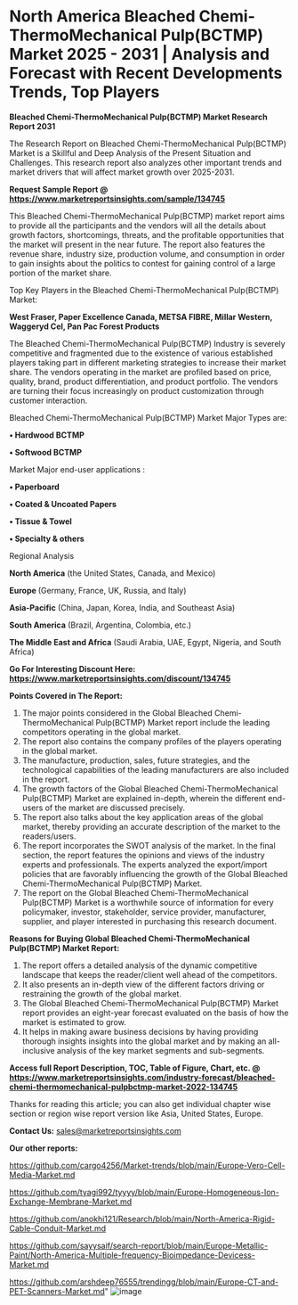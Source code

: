 # North America Bleached Chemi-ThermoMechanical Pulp(BCTMP) Market 2025 - 2031 | Analysis and Forecast with Recent Developments Trends, Top Players

<strong>Bleached Chemi-ThermoMechanical Pulp(BCTMP) Market Research Report 2031</strong>

The Research Report on Bleached Chemi-ThermoMechanical Pulp(BCTMP) Market is a Skillful and Deep Analysis of the Present Situation and Challenges. This research report also analyzes other important trends and market drivers that will affect market growth over 2025-2031.

<strong>Request Sample Report @ <a href=https://www.marketreportsinsights.com/sample/134745>https://www.marketreportsinsights.com/sample/134745</a></strong>

This Bleached Chemi-ThermoMechanical Pulp(BCTMP) market report aims to provide all the participants and the vendors will all the details about growth factors, shortcomings, threats, and the profitable opportunities that the market will present in the near future. The report also features the revenue share, industry size, production volume, and consumption in order to gain insights about the politics to contest for gaining control of a large portion of the market share.

Top Key Players in the Bleached Chemi-ThermoMechanical Pulp(BCTMP) Market:

<strong>West Fraser, Paper Excellence Canada, METSA FIBRE, Millar Western, Waggeryd Cel, Pan Pac Forest Products</strong>

The Bleached Chemi-ThermoMechanical Pulp(BCTMP) Industry is severely competitive and fragmented due to the existence of various established players taking part in different marketing strategies to increase their market share. The vendors operating in the market are profiled based on price, quality, brand, product differentiation, and product portfolio. The vendors are turning their focus increasingly on product customization through customer interaction.

Bleached Chemi-ThermoMechanical Pulp(BCTMP) Market Major Types are:

<strong>• Hardwood BCTMP

• Softwood BCTMP</strong>

Market Major end-user applications :

<strong>• Paperboard

• Coated & Uncoated Papers

• Tissue & Towel

• Specialty & others</strong>

Regional Analysis

</u><strong><b>North America</b></strong> (the United States, Canada, and Mexico)

<strong><b>Europe </b></strong>(Germany, France, UK, Russia, and Italy)

<strong><b>Asia-Pacific</b></strong> (China, Japan, Korea, India, and Southeast Asia)

<strong><b>South America</b></strong> (Brazil, Argentina, Colombia, etc.)

<strong><b>The Middle East and Africa</b></strong> (Saudi Arabia, UAE, Egypt, Nigeria, and South Africa)

<strong>Go For Interesting Discount Here: <a href=https://www.marketreportsinsights.com/discount/134745>https://www.marketreportsinsights.com/discount/134745</a></strong>

<strong>Points Covered in The Report:</strong>
<ol>
  <li>The major points considered in the Global Bleached Chemi-ThermoMechanical Pulp(BCTMP) Market report include the leading competitors operating in the global market.</li>
  <li>The report also contains the company profiles of the players operating in the global market.</li>
  <li>The manufacture, production, sales, future strategies, and the technological capabilities of the leading manufacturers are also included in the report.</li>
  <li>The growth factors of the Global Bleached Chemi-ThermoMechanical Pulp(BCTMP) Market are explained in-depth, wherein the different end-users of the market are discussed precisely.</li>
  <li>The report also talks about the key application areas of the global market, thereby providing an accurate description of the market to the readers/users.</li>
  <li>The report incorporates the SWOT analysis of the market. In the final section, the report features the opinions and views of the industry experts and professionals. The experts analyzed the export/import policies that are favorably influencing the growth of the Global Bleached Chemi-ThermoMechanical Pulp(BCTMP) Market.</li>
  <li>The report on the Global Bleached Chemi-ThermoMechanical Pulp(BCTMP) Market is a worthwhile source of information for every policymaker, investor, stakeholder, service provider, manufacturer, supplier, and player interested in purchasing this research document.</li>
</ol>
<strong>Reasons for Buying Global Bleached Chemi-ThermoMechanical Pulp(BCTMP) Market Report:</strong>

<ol>
  <li>The report offers a detailed analysis of the dynamic competitive landscape that keeps the reader/client well ahead of the competitors.</li>
  <li>It also presents an in-depth view of the different factors driving or restraining the growth of the global market.</li>
  <li>The Global Bleached Chemi-ThermoMechanical Pulp(BCTMP) Market report provides an eight-year forecast evaluated on the basis of how the market is estimated to grow.</li>
  <li>It helps in making aware business decisions by having providing thorough insights insights into the global market and by making an all-inclusive analysis of the key market segments and sub-segments.</li>
</ol>
<strong>Access full Report Description, TOC, Table of Figure, Chart, etc. @ <a href=https://www.marketreportsinsights.com/industry-forecast/bleached-chemi-thermomechanical-pulpbctmp-market-2022-134745>https://www.marketreportsinsights.com/industry-forecast/bleached-chemi-thermomechanical-pulpbctmp-market-2022-134745</a></strong>


Thanks for reading this article; you can also get individual chapter wise section or region wise report version like Asia, United States, Europe.

<strong>Contact Us:</strong>
sales@marketreportsinsights.com

<strong>Our other reports:</strong>

<a href=https://github.com/cargo4256/Market-trends/blob/main/Europe-Vero-Cell-Media-Market.md>https://github.com/cargo4256/Market-trends/blob/main/Europe-Vero-Cell-Media-Market.md</a>

<a href=https://github.com/tyagi992/tyyyy/blob/main/Europe-Homogeneous-Ion-Exchange-Membrane-Market.md>https://github.com/tyagi992/tyyyy/blob/main/Europe-Homogeneous-Ion-Exchange-Membrane-Market.md</a>

<a href=https://github.com/anokhi121/Research/blob/main/North-America-Rigid-Cable-Conduit-Market.md>https://github.com/anokhi121/Research/blob/main/North-America-Rigid-Cable-Conduit-Market.md</a>

<a href=https://github.com/sayysaif/search-report/blob/main/Europe-Metallic-Paint/North-America-Multiple-frequency-Bioimpedance-Devicess-Market.md>https://github.com/sayysaif/search-report/blob/main/Europe-Metallic-Paint/North-America-Multiple-frequency-Bioimpedance-Devicess-Market.md</a>

<a href=https://github.com/arshdeep76555/trendingg/blob/main/Europe-CT-and-PET-Scanners-Market.md>https://github.com/arshdeep76555/trendingg/blob/main/Europe-CT-and-PET-Scanners-Market.md</a>"
![image](https://github.com/user-attachments/assets/89bee232-a088-49fb-aa78-5097d936a960)
